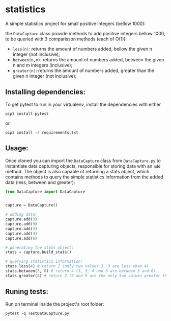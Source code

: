 # statistics
A simple statistics project for small positive integers (bellow 1000):

the `DataCapture` class provide methods to add positive integers bellow 1000, to be queried with 3 comparisson methods (each of O(1)): 
 - `less(n)`: returns the amount of numbers added, bellow the given n integer (not inclusive);
 - `between(n,m)`: returns the amount of numbers added, between the given n and m integers (inclusive);
 - `greater(n)`: returns the amount of numbers added, greater than the given n integer (not inclusive);

## Installing dependencies:
To get pytest to run in your virtualenv, install the dependencies with either

`pip3 install pytest`

or 

`pip3 install -r requirements.txt`

## Usage:
Once cloned you can import the `DataCapture` class from `DataCapture.py` to instantiate data capturing objects, responsible for storing data with an `add` method. The object is also capable of returning a stats object, which contains methods to query the simple statistics information from the added data (less, between and greater):

```python
from DataCapture import DataCapture


capture = DataCapture()

# adding data:
capture.add(3)
capture.add(9)
capture.add(3)
capture.add(4)
capture.add(6)

# generating the stats object:
stats = capture.build_stats()

# querying statistics information:
stats.less(4) # return 2 (only two values 3, 3 are less than 4)
stats.between(3, 6) # return 4 (3, 3, 4 and 6 are between 3 and 6)
stats.greater(4) # return 2 (6 and 9 are the only two values greater than 4)

```


## Runing tests:
Run on terminal inside the project's root folder:

`pytest -q TestDataCapture.py`